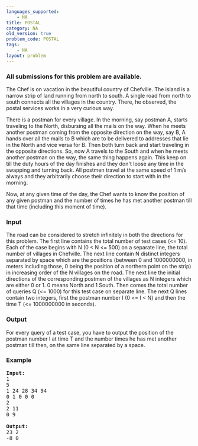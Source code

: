 ```yaml
---
languages_supported:
    - NA
title: POSTAL
category: NA
old_version: true
problem_code: POSTAL
tags:
    - NA
layout: problem
---
```

###  All submissions for this problem are available. 

The Chef is on vacation in the beautiful country of Chefville. The island is a narrow strip of land running from north to south. A single road from north to south connects all the villages in the country. There, he observed, the postal services works in a very curious way.

 There is a postman for every village. In the morning, say postman A, starts traveling to the North, disbursing all the mails on the way. When he meets another postman coming from the opposite direction on the way, say B, A hands over all the mails to B which are to be delivered to addresses that lie in the North and vice versa for B. Then both turn back and start traveling in the opposite directions. So, now A travels to the South and when he meets another postman on the way, the same thing happens again. This keep on till the duty hours of the day finishes and they don't loose any time in the swapping and turning back. All postmen travel at the same speed of 1 m/s always and they arbitrarily choose their direction to start with in the morning. 

 Now, at any given time of the day, the Chef wants to know the position of any given postman and the number of times he has met another postman till that time (including this moment of time).

### Input

The road can be considered to stretch infinitely in both the directions for this problem. The first line contains the total number of test cases (<= 10). Each of the case begins with N (0 < N <= 500) on a separate line, the total number of villages in Chefville. The next line contain N distinct integers separated by space which are the positions (between 0 and 1000000000, in meters including those, 0 being the position of a northern point on the strip) in increasing order of the N villages on the road. The next line the initial directions of the corresponding postmen of the villages as N integers which are either 0 or 1. 0 means North and 1 South. Then comes the total number of queries Q (<= 1000) for this test case on separate line. The next Q lines contain two integers, first the postman number I (0 <= I < N) and then the time T (<= 1000000000 in seconds).

### Output

For every query of a test case, you have to output the position of the postman number I at time T and the number times he has met another postman till then, on the same line separated by a space.

### Example

<pre><b>Input:</b>
1
5
1 24 28 34 94 
0 1 0 0 0 
2
2 11
0 9

<b>Output:</b>
23 2
-8 0


</pre>